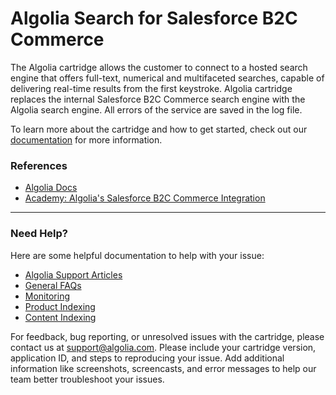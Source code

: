 # Algolia Search for Salesforce B2C Commerce

The Algolia cartridge allows the customer to connect to a hosted search engine that offers full-text, numerical and multifaceted searches, capable of delivering real-time results from the first keystroke. Algolia cartridge replaces the internal Salesforce B2C Commerce search engine with the Algolia search engine. All errors of the service are saved in the log file.

To learn more about the cartridge and how to get started, check out our [documentation](https://www.algolia.com/doc/integration/salesforce-commerce-cloud-b2c/getting-started/introduction/) for more information.


### References
- [Algolia Docs](https://www.algolia.com/doc/integration/salesforce-commerce-cloud-b2c/getting-started/introduction/)
- [Academy: Algolia's Salesforce B2C Commerce Integration](https://academy.algolia.com/training/718dcbf0-786f-11ec-a21b-02d47b69d3fd/overview)

---

### Need Help?
Here are some helpful documentation to help with your issue:

- [Algolia Support Articles](https://support.algolia.com/hc/en-us)
- [General FAQs](https://www.algolia.com/doc/integration/salesforce-commerce-cloud-b2c/troubleshooting/faq/)
- [Monitoring](https://www.algolia.com/doc/integration/salesforce-commerce-cloud-b2c/troubleshooting/monitoring/)
- [Product Indexing](https://www.algolia.com/doc/integration/salesforce-commerce-cloud-b2c/indexing/product-indexing/overview/)
- [Content Indexing](https://www.algolia.com/doc/integration/salesforce-commerce-cloud-b2c/indexing/content-indexing/fundamentals/)

For feedback, bug reporting, or unresolved issues with the cartridge, please contact us at [support@algolia.com](mailto:support@algolia.com). Please include your cartridge version, application ID, and steps to reproducing your issue. Add additional information like screenshots, screencasts, and error messages to help our team better troubleshoot your issues.
